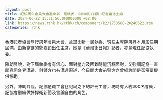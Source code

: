 ```yaml
---
layout: post
title: 記協周年會員大會選出新一屆執委　《華爾街日報》記者當選主席
date: 2024-06-22 15:31:56.000000000 +08:00
link: https://news.rthk.hk/rthk/ch/component/k2/1758588-20240622.htm
categories: rthk
---
```


香港記者協會舉行周年會員大會，並選出新一屆執委，現任主席陳朗昇本月底任期屆滿，由新當選的鄭嘉如出任主席，她是《華爾街日報》記者，亦是現任記協執委。

陳朗昇說，對下屆執委會有信心，面對壓力及困難時能沉穩面對，又強調記協一直願意同各界溝通，與警方也有溝通渠道，今日開大會前警方亦曾經詢問是否需要提供協助。

另外，陳朗昇說，記協是職工會登記局之下的註冊工會，現時有大約300名會員，記協會繼續做好捍衛新聞及言論自由的角色。
